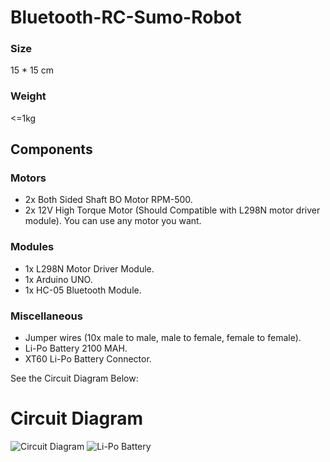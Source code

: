 # Bluetooth-RC-Sumo-Robot
### Size
15 * 15 cm

### Weight
<=1kg

## Components
### Motors
 - 2x Both Sided Shaft BO Motor RPM-500.
 - 2x 12V High Torque Motor (Should Compatible with L298N motor driver module).
You can use any motor you want.
### Modules
- 1x L298N Motor Driver Module.
- 1x Arduino UNO.
- 1x HC-05 Bluetooth Module.
### Miscellaneous
-  Jumper wires (10x male to male, male to female, female to female).
-  Li-Po Battery 2100 MAH.
-  XT60 Li-Po Battery Connector.

See the Circuit Diagram Below:
# Circuit Diagram
![Circuit Diagram](https://github.com/user-attachments/assets/22b9eeaa-f1e2-4b52-adf2-bf9626fbdafe)
![Li-Po Battery](https://github.com/user-attachments/assets/ac7aac47-4f93-49dc-b924-a932a7dd6aca)

